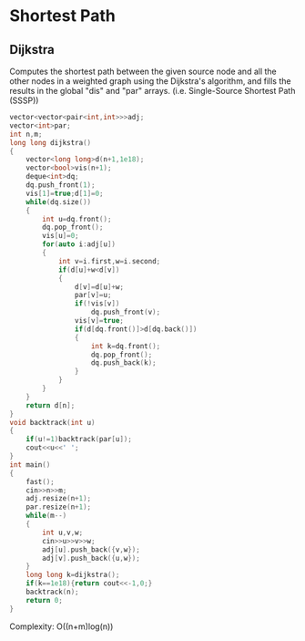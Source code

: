 # Shortest Path

## Dijkstra

Computes the shortest path between the given source node and all the other nodes in a weighted graph using the Dijkstra's algorithm, and fills the results in 
the global "dis" and "par" arrays. (i.e. Single-Source Shortest Path (SSSP))

```cpp
vector<vector<pair<int,int>>>adj;
vector<int>par;
int n,m;
long long dijkstra()
{
    vector<long long>d(n+1,1e18);
    vector<bool>vis(n+1);
    deque<int>dq;
    dq.push_front(1);
    vis[1]=true;d[1]=0;
    while(dq.size())
    {
        int u=dq.front();
        dq.pop_front();
        vis[u]=0;
        for(auto i:adj[u])
        {
            int v=i.first,w=i.second;
            if(d[u]+w<d[v])
            {
                d[v]=d[u]+w;
                par[v]=u;
                if(!vis[v])
                    dq.push_front(v);
                vis[v]=true;
                if(d[dq.front()]>d[dq.back()])
                {
                    int k=dq.front();
                    dq.pop_front();
                    dq.push_back(k);
                }
            }
        }
    }
    return d[n];
}
void backtrack(int u)
{
    if(u!=1)backtrack(par[u]);
    cout<<u<<' ';
}
int main()
{
    fast();
    cin>>n>>m;
    adj.resize(n+1);
    par.resize(n+1);
    while(m--)
    {
        int u,v,w;
        cin>>u>>v>>w;
        adj[u].push_back({v,w});
        adj[v].push_back({u,w});
    }
    long long k=dijkstra();
    if(k==1e18){return cout<<-1,0;}
    backtrack(n);
    return 0;
}
```
Complexity: O((n+m)log(n))
